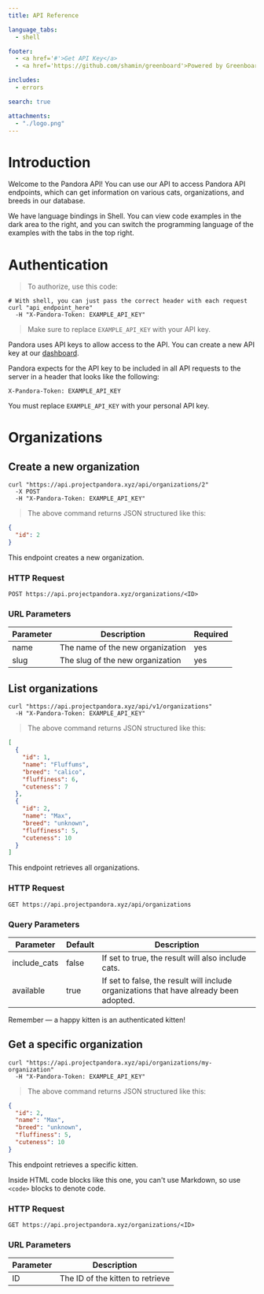 ```yaml
---
title: API Reference

language_tabs:
  - shell

footer:
  - <a href='#'>Get API Key</a>
  - <a href='https://github.com/shamin/greenboard'>Powered by Greenboard</a>

includes:
  - errors

search: true

attachments:
  - "./logo.png"
---
```


# Introduction

Welcome to the Pandora API! You can use our API to access Pandora API endpoints, which can get information on various cats, organizations, and breeds in our database.

We have language bindings in Shell. You can view code examples in the dark area to the right, and you can switch the programming language of the examples with the tabs in the top right.

# Authentication

> To authorize, use this code:

```shell
# With shell, you can just pass the correct header with each request
curl "api_endpoint_here"
  -H "X-Pandora-Token: EXAMPLE_API_KEY"
```

> Make sure to replace `EXAMPLE_API_KEY` with your API key.

Pandora uses API keys to allow access to the API. You can create a new API key at our [dashboard](https://api.projectpandora.xyz/developers).

Pandora expects for the API key to be included in all API requests to the server in a header that looks like the following:

`X-Pandora-Token: EXAMPLE_API_KEY`

<aside class="notice">
You must replace <code>EXAMPLE_API_KEY</code> with your personal API key.
</aside>

# Organizations

## Create a new organization

```shell
curl "https://api.projectpandora.xyz/api/organizations/2"
  -X POST
  -H "X-Pandora-Token: EXAMPLE_API_KEY"
```

> The above command returns JSON structured like this:

```json
{
  "id": 2
}
```

This endpoint creates a new organization.

### HTTP Request

`POST https://api.projectpandora.xyz/organizations/<ID>`

### URL Parameters

| Parameter | Description                      | Required |
| --------- | -------------------------------- | -------- |
| name      | The name of the new organization | yes      |
| slug      | The slug of the new organization | yes      |

## List organizations

```shell
curl "https://api.projectpandora.xyz/api/v1/organizations"
  -H "X-Pandora-Token: EXAMPLE_API_KEY"
```

> The above command returns JSON structured like this:

```json
[
  {
    "id": 1,
    "name": "Fluffums",
    "breed": "calico",
    "fluffiness": 6,
    "cuteness": 7
  },
  {
    "id": 2,
    "name": "Max",
    "breed": "unknown",
    "fluffiness": 5,
    "cuteness": 10
  }
]
```

This endpoint retrieves all organizations.

### HTTP Request

`GET https://api.projectpandora.xyz/api/organizations`

### Query Parameters

| Parameter    | Default | Description                                                                            |
| ------------ | ------- | -------------------------------------------------------------------------------------- |
| include_cats | false   | If set to true, the result will also include cats.                                     |
| available    | true    | If set to false, the result will include organizations that have already been adopted. |

<aside class="success">
Remember — a happy kitten is an authenticated kitten!
</aside>

## Get a specific organization

```shell
curl "https://api.projectpandora.xyz/api/organizations/my-organization"
  -H "X-Pandora-Token: EXAMPLE_API_KEY"
```

> The above command returns JSON structured like this:

```json
{
  "id": 2,
  "name": "Max",
  "breed": "unknown",
  "fluffiness": 5,
  "cuteness": 10
}
```

This endpoint retrieves a specific kitten.

<aside class="warning">Inside HTML code blocks like this one, you can't use Markdown, so use <code>&lt;code&gt;</code> blocks to denote code.</aside>

### HTTP Request

`GET https://api.projectpandora.xyz/organizations/<ID>`

### URL Parameters

| Parameter | Description                      |
| --------- | -------------------------------- |
| ID        | The ID of the kitten to retrieve |
